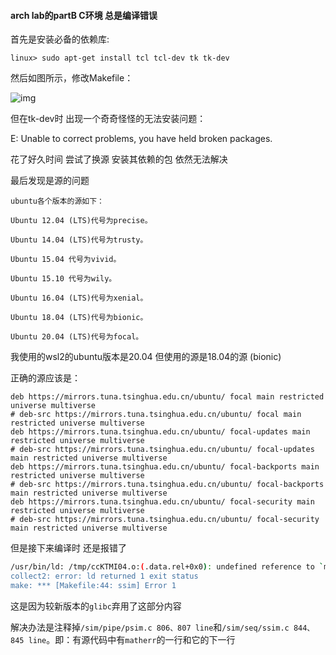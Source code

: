 #### arch lab的partB C环境  总是编译错误

首先是安装必备的依赖库:

```text
linux> sudo apt-get install tcl tcl-dev tk tk-dev
```

然后如图所示，修改Makefile：

![img](https://pic3.zhimg.com/80/v2-01b80401ad144348acbe4d45a95f3456_720w.webp)



但在tk-dev时 出现一个奇奇怪怪的无法安装问题：

E: Unable to correct problems, you have held broken packages.

花了好久时间 尝试了换源 安装其依赖的包 依然无法解决

最后发现是源的问题

```
ubuntu各个版本的源如下：

Ubuntu 12.04 (LTS)代号为precise。

Ubuntu 14.04 (LTS)代号为trusty。

Ubuntu 15.04 代号为vivid。

Ubuntu 15.10 代号为wily。

Ubuntu 16.04 (LTS)代号为xenial。

Ubuntu 18.04 (LTS)代号为bionic。

Ubuntu 20.04 (LTS)代号为focal。

```

我使用的wsl2的ubuntu版本是20.04  但使用的源是18.04的源 (bionic)

正确的源应该是：

```
deb https://mirrors.tuna.tsinghua.edu.cn/ubuntu/ focal main restricted universe multiverse
# deb-src https://mirrors.tuna.tsinghua.edu.cn/ubuntu/ focal main restricted universe multiverse
deb https://mirrors.tuna.tsinghua.edu.cn/ubuntu/ focal-updates main restricted universe multiverse
# deb-src https://mirrors.tuna.tsinghua.edu.cn/ubuntu/ focal-updates main restricted universe multiverse
deb https://mirrors.tuna.tsinghua.edu.cn/ubuntu/ focal-backports main restricted universe multiverse
# deb-src https://mirrors.tuna.tsinghua.edu.cn/ubuntu/ focal-backports main restricted universe multiverse
deb https://mirrors.tuna.tsinghua.edu.cn/ubuntu/ focal-security main restricted universe multiverse
# deb-src https://mirrors.tuna.tsinghua.edu.cn/ubuntu/ focal-security main restricted universe multiverse
```





但是接下来编译时  还是报错了

```bash
/usr/bin/ld: /tmp/ccKTMI04.o:(.data.rel+0x0): undefined reference to `matherr'
collect2: error: ld returned 1 exit status
make: *** [Makefile:44: ssim] Error 1
```

这是因为较新版本的`glibc`弃用了这部分内容

解决办法是注释掉`/sim/pipe/psim.c 806、807 line`和`/sim/seq/ssim.c 844、845 line`。即：有源代码中有`matherr`的一行和它的下一行
